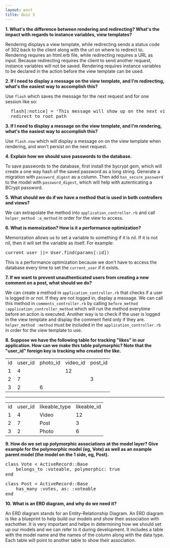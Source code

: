 ```yaml
---
layout: post
title: Quiz 3
---
```


<strong>1. What's the difference between rendering and redirecting? What's the impact with regards to instance variables, view templates?</strong>
<p>
  Rendering displays a view template, while redirecting sends a status code of 302 back to the client along with the url on where to redirect to. Rendering requires an html.erb file, while redirecting requires a URL as input. Because redirecting requires the client to send another request, instance variables will not be saved. Rendering requires instance variables to be declared in the action before the view template can be used.
</p>

<strong>2. If I need to display a message on the view template, and I'm redirecting, what's the easiest way to accomplish this?</strong>
<p>
  Use <code>flash</code> which saves the message for the next request and for one session like so:
<pre>
  flash[:notice] = 'This message will show up on the next viewing template'
  redirect&lowbar;to root&lowbar;path
</pre>
</p>

<strong>3. If I need to display a message on the view template, and I'm rendering, what's the easiest way to accomplish this?</strong>
<p>
  Use <code>flash.now</code> which will display a message on on the view template when rendering, and won't persist on the next request.
</p>

<strong>4. Explain how we should save passwords to the database.</strong>
<p>
  To save passwords to the database, first install the bycrypt gem, which will create a one way hash of the saved password as a long string. Generate a migration with <code>password&lowbar;digest</code> as a column. Then add <code>has&lowbar;secure&lowbar;password</code> to the model with <code>password&lowbar;digest</code>, which will help with autenticating a BCrypt password.
</p>

<strong>5. What should we do if we have a method that is used in both controllers and views?</strong>
<p>
  We can extrapolate the method into <code>application&lowbar;controller.rb</code> and call <code>helper&lowbar;method :a&lowbar;method</code> in order for the view to access.
</p>

<strong>6. What is memoization? How is it a performance optimization?</strong>
<p>
  Memorization allows us to set a variable to something if it is nil. If it is not nil, then it will set the variable as itself. For example:
</p>
<pre>
current&lowbar;user ||= User.find(params[:id])
</pre>
<p>
  This is a performance optimization because we don't have to access the database every time to set the <code>current&lowbar;user</code> if it exists.
</p>

<strong>7. If we want to prevent unauthenticated users from creating a new comment on a post, what should we do?</strong>
<p>
  We can create a method in <code>application&lowbar;controller.rb</code> that checks if a user is logged in or not. If they are not logged in, display a message. We can call this method in <code>comments&lowbar;controller.rb</code> by calling <code>before&lowbar;method :application&lowbar;controller&lowbar;method</code> which will run the method everytime before an action is executed. Another way is to check if the user is logged in the view template and display the comment field only if they are. <code>helper&lowbar;method :method</code> must be included in the <code>application&lowbar;controller.rb</code> in order for the view template to use.
</p>

<strong>8. Suppose we have the following table for tracking "likes" in our application. How can we make this table polymorphic? Note that the "user&lowbar;id" foreign key is tracking who created the like.</strong>
<table class='table table-bordered'>
  <tr>
    <td>id</td>
    <td>user&lowbar;id</td>
    <td>photo&lowbar;id</td>
    <td>video&lowbar;id</td>
    <td>post&lowbar;id</td>
  </tr>
  <tr>
    <td>1</td>
    <td>4</td>
    <td> </td>
    <td>12</td>
    <td> </td>
  </tr>
  <tr>
    <td>2</td>
    <td>7</td>
    <td> </td>
    <td> </td>
    <td>3</td>
  </tr>
  <tr>
    <td>3</td>
    <td>2</td>
    <td>6</td>
    <td> </td>
    <td> </td>
  </tr>
</table>
<hr/>
<table class='table table-bordered'>
  <tr>
    <td>id</td>
    <td>user&lowbar;id</td>
    <td>likeable&lowbar;type</td>
    <td>likeable&lowbar;id</td>
  </tr>
  <tr>
    <td>1</td>
    <td>4</td>
    <td>Video</td>
    <td>12</td>
  </tr>
  <tr>
    <td>2</td>
    <td>7</td>
    <td>Post</td>
    <td>3</td>
  </tr>
  <tr>
    <td>3</td>
    <td>2</td>
    <td>Photo</td>
    <td>6</td>
  </tr>
</table>

<strong>9. How do we set up polymorphic associations at the model layer? Give example for the polymorphic model (eg, Vote) as well as an example parent model (the model on the 1 side, eg, Post).</strong>
<pre>
class Vote &lt; ActiveRecord::Base
    belongs&lowbar;to :voteable, polymorphic: true
end
</pre>

<pre>
class Post &lt; ActiveRecord::Base
    has&lowbar;many :votes, as: :voteable
end
</pre>

<strong>10. What is an ERD diagram, and why do we need it?</strong>
<p>
  An ERD diagram stands for an Entity-Relationship Diagram. An ERD diagram is like a blueprint to help build our models and show their association with eachother. It is very important and helpe in determining how we should set up our models and we can refer to it during development. It includes a table with the model name and the names of the column along with the data type. Each table will point to another table to show their association.
</p>